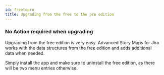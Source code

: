```yaml
---
id: freetopro
title: Upgrading from the free to the pro edition
---
```


### No Action required when upgrading

Upgrading from the free edition is very easy. Advanced Story Maps for Jira works with 
the data structures from the free edition and adds additional data when needed.

Simply install the app and make sure to uninstall the free edition, as 
there will be two menu entries otherwise.


